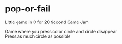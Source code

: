 # pop-or-fail
Little game in C for 20 Second Game Jam

Game where you press color circle and circle disappear
<br>Press as much circle as possible
